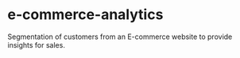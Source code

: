# e-commerce-analytics
Segmentation of customers from an E-commerce website to provide insights for sales.
